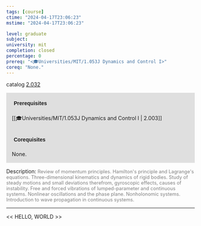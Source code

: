 ```yaml
---
tags: [course]
ctime: "2024-04-17T23:06:23"
mstime: "2024-04-17T23:06:23"

level: graduate
subject: 
university: mit
completion: closed
percentage: 0
prereq: "<🎓Universities/MIT/1.053J Dynamics and Control I>"
coreq: "None."
---
```


catalog [2.032](http://student.mit.edu/catalog/m2a.html#2.032)

<span style="display: block; padding: 15px; background-color: rgb(100, 100, 100, 0.2);"><font id="m_prereq1844_0" style="display: block; font-family: Arial, sans-serif; font-weight: bold; padding: 5px">Prerequisites</font><br><span id="prereq1844_0">[[🎓Universities/MIT/1.053J Dynamics and Control I | 2.003]]</span></span>
<span style="display: block; padding: 15px; background-color: rgb(100, 100, 100, 0.2);"><font id="m_coreq1844_0" style="display: block; font-family: Arial, sans-serif; font-weight: bold; padding: 5px">Corequisites</font><br><span id="coreq1844_0">None.</span></span>

<font style="">Description:</font>
<font style="color: grey; font-size: 0.8rem;">Review of momentum principles. Hamilton's principle and Lagrange's equations. Three-dimensional kinematics and dynamics of rigid bodies. Study of steady motions and small deviations therefrom, gyroscopic effects, causes of instability. Free and forced vibrations of lumped-parameter and continuous systems. Nonlinear oscillations and the phase plane. Nonholonomic systems. Introduction to wave propagation in continuous systems.</font>



---

<< HELLO, WORLD >>

